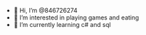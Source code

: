 - 👋 Hi, I’m @846726274
- 👀 I’m interested in playing games and eating
- 🌱 I’m currently learning c# and sql


<!---
846726274/846726274 is a ✨ special ✨ repository because its `README.md` (this file) appears on your GitHub profile.
You can click the Preview link to take a look at your changes.
--->
